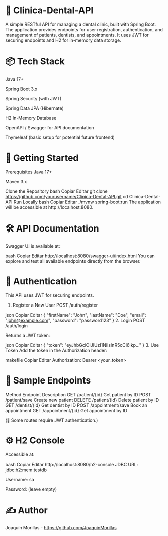 # 🦷 Clinica-Dental-API
A simple RESTful API for managing a dental clinic, built with Spring Boot. The application provides endpoints for user registration, authentication, and management of patients, dentists, and appointments. It uses JWT for securing endpoints and H2 for in-memory data storage.

# 📦 Tech Stack
Java 17+

Spring Boot 3.x

Spring Security (with JWT)

Spring Data JPA (Hibernate)

H2 In-Memory Database

OpenAPI / Swagger for API documentation

Thymeleaf (basic setup for potential future frontend)

# 🚀 Getting Started
Prerequisites
Java 17+

Maven 3.x

Clone the Repository
bash
Copiar
Editar
git clone https://github.com/yourusername/Clinica-Dental-API.git
cd Clinica-Dental-API
Run Locally
bash
Copiar
Editar
./mvnw spring-boot:run
The application will be accessible at http://localhost:8080.

# 🛠️ API Documentation
Swagger UI is available at:

bash
Copiar
Editar
http://localhost:8080/swagger-ui/index.html
You can explore and test all available endpoints directly from the browser.

# 🔐 Authentication
This API uses JWT for securing endpoints.

1. Register a New User
POST /auth/register

json
Copiar
Editar
{
  "firstName": "John",
  "lastName": "Doe",
  "email": "john@example.com",
  "password": "password123"
}
2. Login
POST /auth/login

Returns a JWT token:

json
Copiar
Editar
{
  "token": "eyJhbGciOiJIUzI1NiIsInR5cCI6Ikp..."
}
3. Use Token
Add the token in the Authorization header:

makefile
Copiar
Editar
Authorization: Bearer <your_token>
# 🧪 Sample Endpoints
Method	Endpoint	Description
GET	/patient/{id}	Get patient by ID
POST	/patient/save	Create new patient
DELETE	/patient/{id}	Delete patient by ID
GET	/dentist/{id}	Get dentist by ID
POST	/appointment/save	Book an appointment
GET	/appointment/{id}	Get appointment by ID

(🔐 Some routes require JWT authentication.)

# ⚙️ H2 Console
Accessible at:

bash
Copiar
Editar
http://localhost:8080/h2-console
JDBC URL: jdbc:h2:mem:testdb

Username: sa

Password: (leave empty)

# ✍️ Author
Joaquín Morillas - https://github.com/JoaquinMorillas
